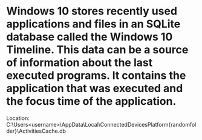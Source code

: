 # Windows 10 stores recently used applications and files in an SQLite database called the Windows 10 Timeline. This data can be a source of information about the last executed programs. It contains the application that was executed and the focus time of the application.

Location: 
C:\Users\<username>\AppData\Local\ConnectedDevicesPlatform\{randomfolder}\ActivitiesCache.db
